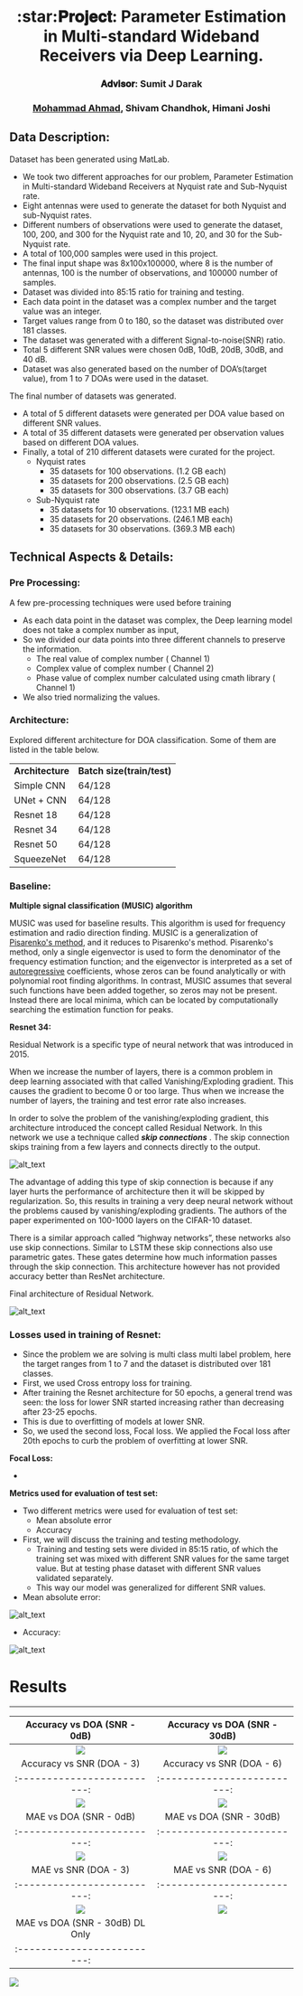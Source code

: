 <p style="text-align: center;"></p>
<span align="center"> <h1> :star:𝐏𝐫𝐨𝐣𝐞𝐜𝐭: Parameter Estimation in Multi-standard Wideband Receivers via Deep Learning. </h1> </span>
<p style="text-align: center;"></p>
<span align="center"> <h3> 𝐀𝐝𝐯𝐢𝐬𝐨𝐫: Sumit J Darak</h3> </span>
<p style="text-align: center;"></p>
<span align="center"> <h3> <a href="https://www.linkedin.com/in/mohdahmad242/">Mohammad Ahmad</a>, Shivam Chandhok, Himani Joshi</h3> </span>


## Data Description:

Dataset has been generated using MatLab. 



* We took two different approaches for our problem, Parameter Estimation in Multi-standard Wideband Receivers at Nyquist rate and Sub-Nyquist rate.
* Eight antennas were used to generate the dataset for both Nyquist and sub-Nyquist rates.
* Different numbers of observations were used to generate the dataset, 100, 200, and 300 for the Nyquist rate and 10, 20, and 30 for the Sub-Nyquist rate.
* A total of 100,000 samples were used in this project.
* The final input shape was 8x100x100000, where 8 is the number of antennas, 100 is the number of observations, and 100000 number of samples.
* Dataset was divided into 85:15 ratio for training and testing.
* Each data point in the dataset was a complex number and the target value was an integer.
* Target values range from 0 to 180, so the dataset was distributed over 181 classes.
* The dataset was generated with a different Signal-to-noise(SNR) ratio.
* Total 5 different SNR values were chosen 0dB, 10dB, 20dB, 30dB, and 40 dB.
* Dataset was also generated based on the number of DOA’s(target value), from 1 to 7 DOAs were used in the dataset.

The final number of datasets was generated.

* A total of 5 different datasets were generated per DOA value based on different SNR values.
* A total of 35 different datasets were generated per observation values based on different DOA values.
* Finally, a total of 210 different datasets were curated for the project.
    * Nyquist rates
        * 35 datasets for 100 observations. (1.2 GB each)
        * 35 datasets for 200 observations. (2.5 GB each)
        * 35 datasets for 300 observations. (3.7 GB each)
    * Sub-Nyquist rate
        * 35 datasets for 10 observations. (123.1 MB each)
        * 35 datasets for 20 observations. (246.1 MB each)
        * 35 datasets for 30 observations. (369.3 MB each)


## Technical Aspects & Details:


### Pre Processing:

A few pre-processing techniques were used before training



* As each data point in the dataset was complex, the Deep learning model does not take a complex number as input, 
* So we divided our data points into three different channels to preserve the information.
    * The real value of complex number ( Channel 1)
    * Complex value of complex number ( Channel 2)
    * Phase value of complex number calculated using cmath library ( Channel 1) 
* We also tried normalizing the values.


### Architecture: 

Explored different architecture for DOA classification. Some of them are listed in the table below. 


<table>
  <tr>
   <td><strong>Architecture</strong>
   </td>
   <td><strong>Batch size(train/test)</strong>
   </td>
  </tr>
  <tr>
   <td>Simple CNN
   </td>
   <td>64/128
   </td>
  </tr>
  <tr>
   <td>UNet + CNN 
   </td>
   <td>64/128
   </td>
  </tr>
  <tr>
   <td>Resnet 18
   </td>
   <td>64/128
   </td>
  </tr>
  <tr>
   <td>Resnet 34
   </td>
   <td>64/128
   </td>
  </tr>
  <tr>
   <td>Resnet 50
   </td>
   <td>64/128
   </td>
  </tr>
  <tr>
   <td>SqueezeNet
   </td>
   <td>64/128
   </td>
  </tr>
</table>



### Baseline:

**Multiple signal classification (MUSIC) algorithm**

MUSIC was used for baseline results. This algorithm is used for frequency estimation and radio direction finding. MUSIC is a generalization of [Pisarenko's method](https://en.wikipedia.org/wiki/Pisarenko_harmonic_decomposition), and it reduces to Pisarenko's method. Pisarenko's method, only a single eigenvector is used to form the denominator of the frequency estimation function; and the eigenvector is interpreted as a set of [autoregressive](https://en.wikipedia.org/wiki/Autoregressive_model) coefficients, whose zeros can be found analytically or with polynomial root finding algorithms. In contrast, MUSIC assumes that several such functions have been added together, so zeros may not be present. Instead there are local minima, which can be located by computationally searching the estimation function for peaks.

**Resnet 34:**

Residual Network is a specific type of neural network that was introduced in 2015.

When we increase the number of layers, there is a common problem in deep learning associated with that called Vanishing/Exploding gradient. This causes the gradient to become 0 or too large. Thus when we increase the number of layers, the training and test error rate also increases. 

In order to solve the problem of the vanishing/exploding gradient, this architecture introduced the concept called Residual Network. In this network we use a technique called **_skip connections_** . The skip connection skips training from a few layers and connects directly to the output.



![alt_text](images/skip_connections.png "image_tooltip")


The advantage of adding this type of skip connection is because if any layer hurts the performance of architecture then it will be skipped by regularization. So, this results in training a very deep neural network without the problems caused by vanishing/exploding gradients.  The authors of the paper experimented on 100-1000 layers on the CIFAR-10 dataset.

There is a similar approach called “highway networks”, these networks also use skip connections. Similar to LSTM these skip connections also use parametric gates. These gates determine how much information passes through the skip connection. This architecture however  has not provided accuracy better than ResNet architecture.

Final architecture of Residual Network.


![alt_text](images/resnet.png "image_tooltip")

### **Losses used in training of Resnet:**



* Since the problem we are solving is multi class multi label problem, here the target ranges from 1 to 7 and the dataset is distributed over 181 classes.
* First, we used Cross entropy loss for training.
* After training the Resnet architecture for 50 epochs, a general trend was seen: the loss for lower SNR started increasing rather than decreasing after 23-25 epochs.
* This is due to overfitting of models at lower SNR.
* So, we used the second loss, Focal loss. We applied the Focal loss after 20th epochs to curb the problem of overfitting at lower SNR.

**Focal Loss:**



* 

**Metrics used for evaluation of test set:**



* Two different metrics were used for evaluation of test set:
    * Mean absolute error
    * Accuracy
* First, we will discuss the training and testing methodology.
    * Training and testing sets were divided in 85:15 ratio, of which the training set was mixed with different SNR values for the same target value. But at testing phase dataset with different SNR values validated separately.
    * This way our model was generalized for different SNR values. 
* Mean absolute error: 

![alt_text](images/mae.png "image_tooltip")


* Accuracy:

![alt_text](images/accuracy.png "image_tooltip")

# Results
***
Accuracy vs DOA (SNR - 0dB)           |  Accuracy vs DOA (SNR - 30dB)
:-------------------------:|:-------------------------:
![](https://github.com/mohdahmad242/DOA-classification/blob/main/DOA/DOA_graphs/Accuracy%20vs%20DOA%20(SNR%20-%200dB).png) | ![](https://github.com/mohdahmad242/DOA-classification/blob/main/DOA/DOA_graphs/Accuracy%20vs%20DOA%20(SNR%20-%2030dB).png)
Accuracy vs SNR (DOA - 3)          |  Accuracy vs SNR (DOA - 6)
:-------------------------:|:-------------------------:
![](https://github.com/mohdahmad242/DOA-classification/blob/main/DOA/DOA_graphs/Accuracy%20vs%20SNR%20(DOA%20-%203).png) | ![](https://github.com/mohdahmad242/DOA-classification/blob/main/DOA/DOA_graphs/Accuracy%20vs%20SNR%20(DOA%20-%206).png)
MAE vs DOA (SNR - 0dB)           |  MAE vs DOA (SNR - 30dB)
:-------------------------:|:-------------------------:
![](https://github.com/mohdahmad242/DOA-classification/blob/main/DOA/DOA_graphs/MAE%20vs%20DOA%20(SNR%20-%200dB).png) | ![](https://github.com/mohdahmad242/DOA-classification/blob/main/DOA/DOA_graphs/MAE%20vs%20DOA%20(SNR%20-%2030dB).png)
MAE vs SNR (DOA - 3)         |  MAE vs SNR (DOA - 6)
:-------------------------:|:-------------------------:
![](https://github.com/mohdahmad242/DOA-classification/blob/main/DOA/DOA_graphs/MAE%20vs%20SNR%20(DOA%20-%203).png) | ![](https://github.com/mohdahmad242/DOA-classification/blob/main/DOA/DOA_graphs/MAE%20vs%20SNR%20(DOA%20-%206).png)
| MAE vs DOA (SNR - 30dB) DL Only |
:-------------------------:|
![](https://github.com/mohdahmad242/DOA-classification/blob/main/DOA/DOA_graphs/MAE%20vs%20DOA%20(SNR%20-%2030dB)_DL_only.png)

